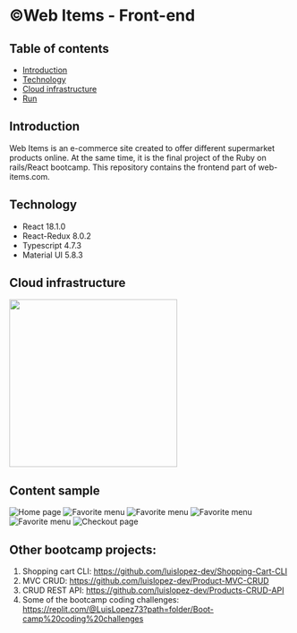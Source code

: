 # &copy;Web Items - Front-end

## Table of contents

* [Introduction](#introduction)
* [Technology](#technology)
* [Cloud infrastructure](cloud-infrastructure)
* [Run](#run)

## Introduction

Web Items is an e-commerce site created to offer different supermarket products online. At the same time, it is the final project of the Ruby ​​on rails/React bootcamp. This repository contains the frontend part of web-items.com. 

## Technology

* React 18.1.0
* React-Redux 8.0.2
* Typescript 4.7.3
* Material UI 5.8.3

## Cloud infrastructure
<img src="https://lucid.app/publicSegments/view/6a2779c5-78f3-4757-a42a-172866c9e94c/image.png" height="300px">

## Content sample

![Home page](https://i.imgur.com/qF44YHm.png)
![Favorite menu](https://i.imgur.com/Cj9EyNi.png)
![Favorite menu](https://i.imgur.com/2oZChAo.png)
![Favorite menu](https://i.imgur.com/98G5wop.png)
![Favorite menu](https://i.imgur.com/RnEWUfs.png)
![Checkout page](https://i.imgur.com/DW1wGYG.png)

## Other bootcamp projects: 

1. Shopping cart CLI: https://github.com/luislopez-dev/Shopping-Cart-CLI
2. MVC CRUD: https://github.com/luislopez-dev/Product-MVC-CRUD
3. CRUD REST API: https://github.com/luislopez-dev/Products-CRUD-API
4. Some of the bootcamp coding challenges: https://replit.com/@LuisLopez73?path=folder/Boot-camp%20coding%20challenges